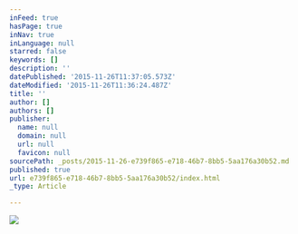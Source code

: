 ```yaml
---
inFeed: true
hasPage: true
inNav: true
inLanguage: null
starred: false
keywords: []
description: ''
datePublished: '2015-11-26T11:37:05.573Z'
dateModified: '2015-11-26T11:36:24.487Z'
title: ''
author: []
authors: []
publisher:
  name: null
  domain: null
  url: null
  favicon: null
sourcePath: _posts/2015-11-26-e739f865-e718-46b7-8bb5-5aa176a30b52.md
published: true
url: e739f865-e718-46b7-8bb5-5aa176a30b52/index.html
_type: Article

---
```

![](https://the-grid-user-content.s3-us-west-2.amazonaws.com/c658f2ed-3142-4044-8fd2-4dcf8a1fe7a9.jpg)